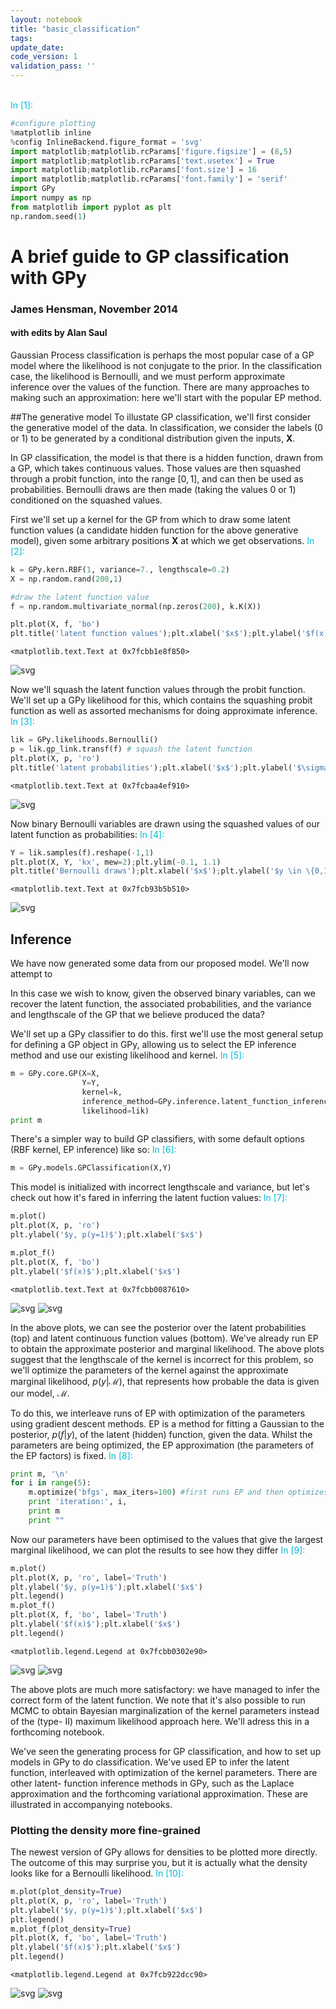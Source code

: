 ```yaml
---
layout: notebook
title: "basic_classification"
tags:
update_date:
code_version: 1
validation_pass: ''
---
```

<br /><font color ='#00bcd4'> In [1]: </font>
```python
#configure plotting
%matplotlib inline
%config InlineBackend.figure_format = 'svg'
import matplotlib;matplotlib.rcParams['figure.figsize'] = (8,5)
import matplotlib;matplotlib.rcParams['text.usetex'] = True
import matplotlib;matplotlib.rcParams['font.size'] = 16
import matplotlib;matplotlib.rcParams['font.family'] = 'serif'
import GPy
import numpy as np
from matplotlib import pyplot as plt
np.random.seed(1)
```

# A brief guide to GP classification with GPy

### James Hensman, November 2014
#### with edits by Alan Saul

Gaussian Process classification is perhaps the most popular case of a GP model
where the likelihood is not conjugate to the prior. In the classification case,
the likelihood is Bernoulli, and we must perform approximate inference over the
values of the function. There are many approaches to making such an
approximation: here we'll start with the popular EP method.

##The generative model
To illustate GP classification, we'll first consider the generative model of the
data. In classification, we consider the labels (0 or 1) to be generated by a
conditional distribution given the inputs, $\mathbf X$.

In GP classification, the model is that there is a hidden function, drawn from a
GP, which takes continuous values. Those values are then squashed through a
probit function,  into the range $[0, 1]$, and can then be used as
probabilities. Bernoulli draws are then made (taking the values 0 or 1)
conditioned on the squashed values.

First we'll set up a kernel for the GP from which to draw some latent function
values (a candidate hidden function for the above generative model), given some
arbitrary positions $\mathbf X$ at which we get observations.
<font color ='#00bcd4'> In [2]: </font>
```python
k = GPy.kern.RBF(1, variance=7., lengthscale=0.2)
X = np.random.rand(200,1)

#draw the latent function value
f = np.random.multivariate_normal(np.zeros(200), k.K(X))

plt.plot(X, f, 'bo')
plt.title('latent function values');plt.xlabel('$x$');plt.ylabel('$f(x)$')
```




    <matplotlib.text.Text at 0x7fcbb1e8f850>




<img src="{{site.url}}{{site.baseurl}}/images/notebook_images/basic_classification/basic_classification_3_2.svg" alt="svg" />


Now we'll squash the latent function values through the probit function. We'll
set up a GPy likelihood for this, which contains the squashing probit function
as well as assorted mechanisms for doing approximate inference.
<font color ='#00bcd4'> In [3]: </font>
```python
lik = GPy.likelihoods.Bernoulli()
p = lik.gp_link.transf(f) # squash the latent function
plt.plot(X, p, 'ro')
plt.title('latent probabilities');plt.xlabel('$x$');plt.ylabel('$\sigma(f(x))$')
```




    <matplotlib.text.Text at 0x7fcbaa4ef910>




<img src="{{site.url}}{{site.baseurl}}/images/notebook_images/basic_classification/basic_classification_5_1.svg" alt="svg" />


Now binary Bernoulli variables are drawn using the squashed values of our latent
function as probabilities:
<font color ='#00bcd4'> In [4]: </font>
```python
Y = lik.samples(f).reshape(-1,1)
plt.plot(X, Y, 'kx', mew=2);plt.ylim(-0.1, 1.1)
plt.title('Bernoulli draws');plt.xlabel('$x$');plt.ylabel('$y \in \{0,1\}$')
```




    <matplotlib.text.Text at 0x7fcb93b5b510>




<img src="{{site.url}}{{site.baseurl}}/images/notebook_images/basic_classification/basic_classification_7_1.svg" alt="svg" />


## Inference
We have now generated some data from our proposed model. We'll now attempt to

In this case we wish to know, given the observed binary variables, can we
recover the latent function, the associated probabilities, and the variance and
lengthscale of the GP that we believe produced the data?

We'll set up a GPy classifier to do this. first we'll use the most general setup
for defining a GP object in GPy, allowing us to select the EP inference method
and use our existing likelihood and kernel.
<font color ='#00bcd4'> In [5]: </font>
```python
m = GPy.core.GP(X=X,
                Y=Y,
                kernel=k,
                inference_method=GPy.inference.latent_function_inference.expectation_propagation.EP(),
                likelihood=lik)
print m
```

There's a simpler way to build GP classifiers, with some default options (RBF
kernel, EP inference) like so:
<font color ='#00bcd4'> In [6]: </font>
```python
m = GPy.models.GPClassification(X,Y)
```

This model is initialized with incorrect lengthscale and variance, but let's
check out how it's fared in inferring the latent fuction values:
<font color ='#00bcd4'> In [7]: </font>
```python
m.plot()
plt.plot(X, p, 'ro')
plt.ylabel('$y, p(y=1)$');plt.xlabel('$x$')

m.plot_f()
plt.plot(X, f, 'bo')
plt.ylabel('$f(x)$');plt.xlabel('$x$')
```




    <matplotlib.text.Text at 0x7fcbb0087610>




<img src="{{site.url}}{{site.baseurl}}/images/notebook_images/basic_classification/basic_classification_13_1.svg" alt="svg" />



<img src="{{site.url}}{{site.baseurl}}/images/notebook_images/basic_classification/basic_classification_13_2.svg" alt="svg" />


In the above plots, we can see the posterior over the latent probabilities (top)
and latent continuous function values (bottom). We've already run EP to obtain
the approximate posterior and marginal likelihood. The above plots suggest that
the lengthscale of the kernel is incorrect for this problem, so we'll optimize
the parameters of the kernel against the approximate marginal likelihood,
$p(y|\mathcal{M})$, that represents how probable the data is given our model,
$\mathcal{M}$.

To do this, we interleave runs of EP with optimization of the parameters using
gradient descent methods. EP is a method for fitting a Gaussian to the
posterior, $p(f|y)$, of the latent (hidden) function, given the data. Whilst the
parameters are being optimized, the EP approximation (the parameters of the EP
factors) is fixed.
<font color ='#00bcd4'> In [8]: </font>
```python
print m, '\n'
for i in range(5):
    m.optimize('bfgs', max_iters=100) #first runs EP and then optimizes the kernel parameters
    print 'iteration:', i,
    print m
    print ""

```

Now our parameters have been optimised to the values that give the largest
marginal likelihood, we can plot the results to see how they differ
<font color ='#00bcd4'> In [9]: </font>
```python
m.plot()
plt.plot(X, p, 'ro', label='Truth')
plt.ylabel('$y, p(y=1)$');plt.xlabel('$x$')
plt.legend()
m.plot_f()
plt.plot(X, f, 'bo', label='Truth')
plt.ylabel('$f(x)$');plt.xlabel('$x$')
plt.legend()
```




    <matplotlib.legend.Legend at 0x7fcbb0302e90>




<img src="{{site.url}}{{site.baseurl}}/images/notebook_images/basic_classification/basic_classification_17_1.svg" alt="svg" />



<img src="{{site.url}}{{site.baseurl}}/images/notebook_images/basic_classification/basic_classification_17_2.svg" alt="svg" />


The above plots are much more satisfactory: we have managed to infer the correct
form of the latent function. We note that it's also possible to run MCMC to
obtain Bayesian marginalization of the kernel parameters instead of the (type-
II) maximum likelihood approach here. We'll adress this in a forthcoming
notebook.

We've seen the generating process for GP classification, and how to set up
models in GPy to do classification. We've used EP to infer the latent function,
interleaved with optimization of the kernel parameters. There are other latent-
function inference methods in GPy, such as the Laplace approximation and the
forthcoming variational approximation. These are illustrated in accompanying
notebooks.

### Plotting the density more fine-grained

The newest version of GPy allows for densities to be plotted more directly. The
outcome of this may surprise you, but it is actually what the density looks like
for a Bernoulli likelihood.
<font color ='#00bcd4'> In [10]: </font>
```python
m.plot(plot_density=True)
plt.plot(X, p, 'ro', label='Truth')
plt.ylabel('$y, p(y=1)$');plt.xlabel('$x$')
plt.legend()
m.plot_f(plot_density=True)
plt.plot(X, f, 'bo', label='Truth')
plt.ylabel('$f(x)$');plt.xlabel('$x$')
plt.legend()
```




    <matplotlib.legend.Legend at 0x7fcb922dcc90>




<img src="{{site.url}}{{site.baseurl}}/images/notebook_images/basic_classification/basic_classification_20_1.svg" alt="svg" />



<img src="{{site.url}}{{site.baseurl}}/images/notebook_images/basic_classification/basic_classification_20_2.svg" alt="svg" />
